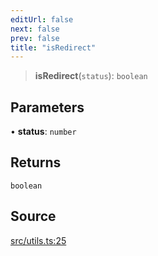 ```yaml
---
editUrl: false
next: false
prev: false
title: "isRedirect"
---
```


> **isRedirect**(`status`): `boolean`

## Parameters

• **status**: `number`

## Returns

`boolean`

## Source

[src/utils.ts:25](https://github.com/eddienubes/sagetest/blob/a9c79c9/src/utils.ts#L25)
